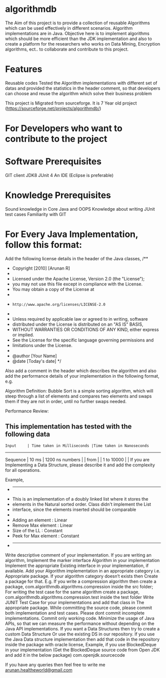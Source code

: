 # algorithmdb
The Aim of this project is to provide a collection of reusable Algorithms which can be used effectively in different scenarios.  Algorithm implementations are in Java. Objective here is to implement algorithms which should be more efficient than the JDK implementation and also to create a platform for the researchers who works on Data Mining, Encryption algorithms, ect.. to collaborate and contribute to this project.

# Features
Reusable codes
Tested the Algorithm implementations with different set of datas and provided the statistics in the header comment, so that developers can choose and reuse the algorithm which solve their business problem

This project is Migrated from sourceforge. It is 7 Year old project (https://sourceforge.net/projects/algorithmdb/)

# For Developers who want to contribute to the project

# Software Prerequisites 
GIT client 
JDK8
JUnit 4
An IDE (Eclipse is preferable)

# Knowledge Prerequisites
Sound knowledge in Core Java and OOPS
Knowledge about writing JUnit test cases
Familiarity with GIT

# For Every Java Implementation, follow this format:
Add the following license details  in the header of the Java classes,
/**
 * Copyright [2010] [Arunan R]
 *
 * Licensed under the Apache License, Version 2.0 (the "License");
 * you may not use this file except in compliance with the License.
 * You may obtain a copy of the License at
 *
 *     http://www.apache.org/licenses/LICENSE-2.0
 *
 * Unless required by applicable law or agreed to in writing, software
 * distributed under the License is distributed on an "AS IS" BASIS,
 * WITHOUT WARRANTIES OR CONDITIONS OF ANY KIND, either express or implied.
 * See the License for the specific language governing permissions and
 * limitations under the License.
 * 
 * @author [Your Name]
 * @date   [Today's date]
 */


Also add a comment in the header which describes the algorithm and also add the performance details of your implementation in the following format, e.g.

Algorithm Definition:
Bubble Sort is a simple sorting algorithm, which will steep through a list of elements and compares two elements and swaps them if they are not in order, until no further swaps needed.

Performance Review:

 This implementation has tested with the following data
----------------------------------------------------------------------
    Input     | Time taken in Milliseconds |Time taken in Nanoseconds
----------------------------------------------------------------------
   Sequence   | 10 ms                      | 1200 ns
   numbers    |                            |
   from       |                            |
   1 to 10000 |                            |
If you are Implementing a Data Structure, please describe it and add the complexity for all operations.

Example,
 * ------------------------------------------------------------------------
 * This is an implementation of a doubly linked list where it stores the 
 * elements in the Natural sorted order. Class didn't implement the List 
 * interface, since the elements inserted should be comparable
 * 
 * Adding an element    : Linear
 * Remove Max element   : Linear
 * Size of the LL       : Constant
 * Peek for Max element : Constant
 * ------------------------------------------------------------------------


Write descriptive comment of your implementation.
If you are writing an algorithm, Implement the marker interface Algorithm in your implementation
Implement the appropriate Existing interface in your implementation, if available.
Add your Algorithm implementation in an appropriate category i.e.
Appropriate package. If your algorithm category doesn’t exists then
Create a package for that.
E.g. If you write a compression algorithm then create a package,
         com.algorithmdb.algorithms.compression inside the src folder;
        For writing the test case for the same algorithm create a package,
         com.algorithmdb.algorithms.compression.test inside the test folder
Write JUNIT Test Case for your implementations and add that class in
The appropriate package. While committing the source code, please commit both implementation and test cases.
Please dont commit incomplete implementations. Commit only working code.
Minimize the usage of Java APIs, so that we can measure the performance 
without depending on the Java API implementations. If you want a Data 
Structures then try to create a custom Data Structure Or use the existing DS in our repository.
If you use the Java Data structure implementation then add that code in the repository inside the package with oracle license, Example, if you use BlockedDeque in your implementation (Get the BlockedDeque source code from Open JDK and add it in the below package)
        com.openjdk.sourcecode



If you have any queries then feel free to write me arunan.healtheworld@gmail.com
